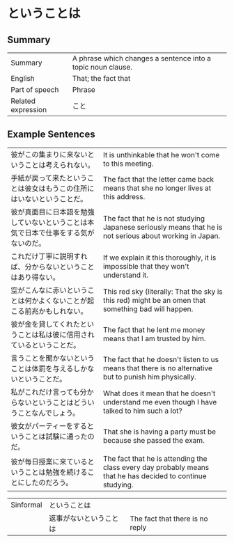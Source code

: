 # ということは

## Summary

<table><tr>   <td>Summary</td>   <td>A phrase which changes a sentence into a topic noun clause.</td></tr><tr>   <td>English</td>   <td>That; the fact that</td></tr><tr>   <td>Part of speech</td>   <td>Phrase</td></tr><tr>   <td>Related expression</td>   <td>こと</td></tr></table>

## Example Sentences

<table><tr>   <td>彼がこの集まりに来ないということは考えられない。</td>   <td>It is unthinkable that he won't come to this meeting.</td></tr><tr>   <td>手紙が戻って来たということは彼女はもうこの住所にはいないということだ。</td>   <td>The fact that the letter came back means that she no longer lives at this address.</td></tr><tr>   <td>彼が真面目に日本語を勉強していないということは本気で日本で仕事をする気がないのだ。</td>   <td>The fact that he is not studying Japanese seriously means that he is not serious about working in Japan.</td></tr><tr>   <td>これだけ丁寧に説明すれば、分からないということはあり得ない。</td>   <td>If we explain it this thoroughly, it is impossible that they won't understand it.</td></tr><tr>   <td>空がこんなに赤いということは何かよくないことが起こる前兆かもしれない。</td>   <td>This red sky (literally: That the sky is this red) might be an omen that something bad will happen.</td></tr><tr>   <td>彼が金を貸してくれたということは私は彼に信用されているということだ。</td>   <td>The fact that he lent me money means that I am trusted by him.</td></tr><tr>   <td>言うことを聞かないということは体罰を与えるしかないということだ。</td>   <td>The fact that he doesn't listen to us means that there is no alternative but to punish him physically.</td></tr><tr>   <td>私がこれだけ言っても分からないということはどういうことなんでしょう。</td>   <td>What does it mean that he doesn't understand me even though I have talked to him such a lot?</td></tr><tr>   <td>彼女がパーティーをするということは試験に通ったのだ。</td>   <td>That she is having a party must be because she passed the exam.</td></tr><tr>   <td>彼が毎日授業に来ているということは勉強を続けることにしたのだろう。</td>   <td>The fact that he is attending the class every day probably means that he has decided to continue studying.</td></tr></table>

<table class="table"><tbody><tr class="tr head"><td class="td"><span class="bold">Sinformal</span></td><td class="td"><span class="concept">ということは</span></td><td class="td"></td></tr><tr class="tr"><td class="td"></td><td class="td"><span>返事がない</span><span class="concept">ということは</span></td><td class="td"><span>The fact that there is no reply</span></td></tr></tbody></table>

